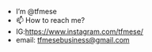 - I’m @tfmese
- 📫 How to reach me?
- IG:https://www.instagram.com/tfmese/
- email: tfmesebusiness@gmail.com

<!---
tfmese/tfmese is a ✨ special ✨ repository because its `README.md` (this file) appears on your GitHub profile.
You can click the Preview link to take a look at your changes.
--->
